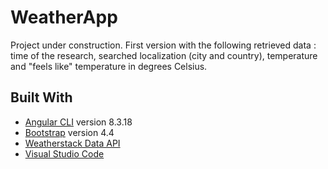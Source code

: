 # WeatherApp

Project under construction. First version with the following retrieved data : time of the research, searched localization (city and country), temperature and "feels like" temperature in degrees Celsius.

## Built With

* [Angular CLI](https://github.com/angular/angular-cli) version 8.3.18
* [Bootstrap](https://getbootstrap.com/) version 4.4
* [Weatherstack Data API](https://weatherstack.com/) 
* [Visual Studio Code](https://code.visualstudio.com/) 
